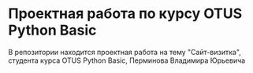# Проектная работа по курсу OTUS Python Basic
В репозитории находится проектная работа на тему "Сайт-визитка", студента курса OTUS Python Basic, Перминова Владимира Юрьевича